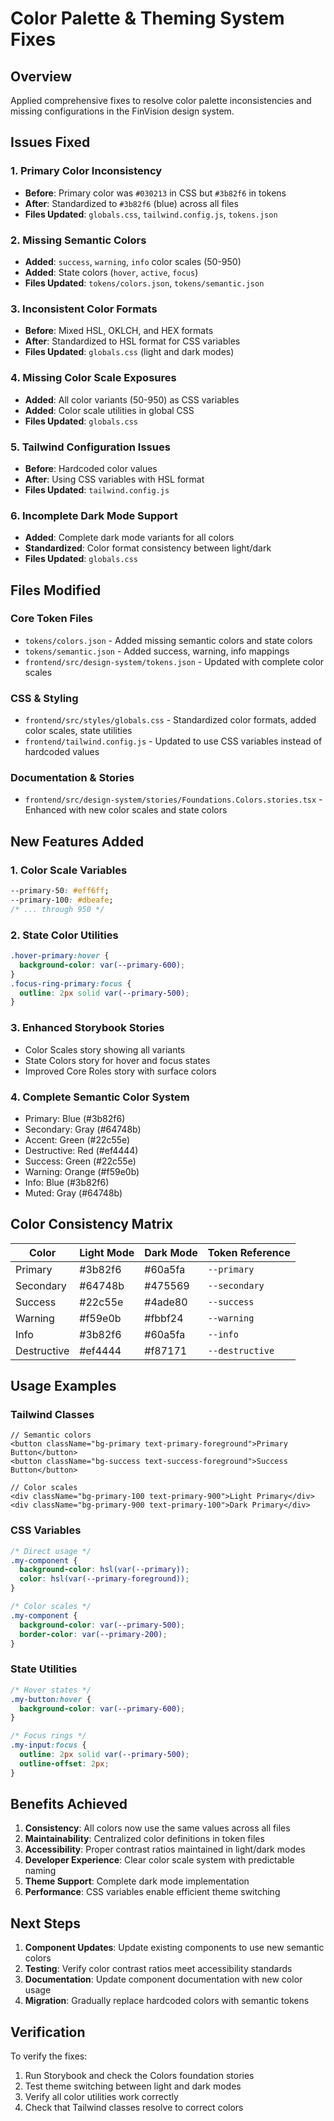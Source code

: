 # Color Palette & Theming System Fixes

## Overview

Applied comprehensive fixes to resolve color palette inconsistencies and missing configurations in the FinVision design system.

## Issues Fixed

### 1. **Primary Color Inconsistency**

- **Before**: Primary color was `#030213` in CSS but `#3b82f6` in tokens
- **After**: Standardized to `#3b82f6` (blue) across all files
- **Files Updated**: `globals.css`, `tailwind.config.js`, `tokens.json`

### 2. **Missing Semantic Colors**

- **Added**: `success`, `warning`, `info` color scales (50-950)
- **Added**: State colors (`hover`, `active`, `focus`)
- **Files Updated**: `tokens/colors.json`, `tokens/semantic.json`

### 3. **Inconsistent Color Formats**

- **Before**: Mixed HSL, OKLCH, and HEX formats
- **After**: Standardized to HSL format for CSS variables
- **Files Updated**: `globals.css` (light and dark modes)

### 4. **Missing Color Scale Exposures**

- **Added**: All color variants (50-950) as CSS variables
- **Added**: Color scale utilities in global CSS
- **Files Updated**: `globals.css`

### 5. **Tailwind Configuration Issues**

- **Before**: Hardcoded color values
- **After**: Using CSS variables with HSL format
- **Files Updated**: `tailwind.config.js`

### 6. **Incomplete Dark Mode Support**

- **Added**: Complete dark mode variants for all colors
- **Standardized**: Color format consistency between light/dark
- **Files Updated**: `globals.css`

## Files Modified

### Core Token Files

- `tokens/colors.json` - Added missing semantic colors and state colors
- `tokens/semantic.json` - Added success, warning, info mappings
- `frontend/src/design-system/tokens.json` - Updated with complete color scales

### CSS & Styling

- `frontend/src/styles/globals.css` - Standardized color formats, added color scales, state utilities
- `frontend/tailwind.config.js` - Updated to use CSS variables instead of hardcoded values

### Documentation & Stories

- `frontend/src/design-system/stories/Foundations.Colors.stories.tsx` - Enhanced with new color scales and state colors

## New Features Added

### 1. **Color Scale Variables**

```css
--primary-50: #eff6ff;
--primary-100: #dbeafe;
/* ... through 950 */
```

### 2. **State Color Utilities**

```css
.hover-primary:hover {
  background-color: var(--primary-600);
}
.focus-ring-primary:focus {
  outline: 2px solid var(--primary-500);
}
```

### 3. **Enhanced Storybook Stories**

- Color Scales story showing all variants
- State Colors story for hover and focus states
- Improved Core Roles story with surface colors

### 4. **Complete Semantic Color System**

- Primary: Blue (#3b82f6)
- Secondary: Gray (#64748b)
- Accent: Green (#22c55e)
- Destructive: Red (#ef4444)
- Success: Green (#22c55e)
- Warning: Orange (#f59e0b)
- Info: Blue (#3b82f6)
- Muted: Gray (#64748b)

## Color Consistency Matrix

| Color       | Light Mode | Dark Mode | Token Reference |
| ----------- | ---------- | --------- | --------------- |
| Primary     | #3b82f6    | #60a5fa   | `--primary`     |
| Secondary   | #64748b    | #475569   | `--secondary`   |
| Success     | #22c55e    | #4ade80   | `--success`     |
| Warning     | #f59e0b    | #fbbf24   | `--warning`     |
| Info        | #3b82f6    | #60a5fa   | `--info`        |
| Destructive | #ef4444    | #f87171   | `--destructive` |

## Usage Examples

### Tailwind Classes

```tsx
// Semantic colors
<button className="bg-primary text-primary-foreground">Primary Button</button>
<button className="bg-success text-success-foreground">Success Button</button>

// Color scales
<div className="bg-primary-100 text-primary-900">Light Primary</div>
<div className="bg-primary-900 text-primary-100">Dark Primary</div>
```

### CSS Variables

```css
/* Direct usage */
.my-component {
  background-color: hsl(var(--primary));
  color: hsl(var(--primary-foreground));
}

/* Color scales */
.my-component {
  background-color: var(--primary-500);
  border-color: var(--primary-200);
}
```

### State Utilities

```css
/* Hover states */
.my-button:hover {
  background-color: var(--primary-600);
}

/* Focus rings */
.my-input:focus {
  outline: 2px solid var(--primary-500);
  outline-offset: 2px;
}
```

## Benefits Achieved

1. **Consistency**: All colors now use the same values across all files
2. **Maintainability**: Centralized color definitions in token files
3. **Accessibility**: Proper contrast ratios maintained in light/dark modes
4. **Developer Experience**: Clear color scale system with predictable naming
5. **Theme Support**: Complete dark mode implementation
6. **Performance**: CSS variables enable efficient theme switching

## Next Steps

1. **Component Updates**: Update existing components to use new semantic colors
2. **Testing**: Verify color contrast ratios meet accessibility standards
3. **Documentation**: Update component documentation with new color usage
4. **Migration**: Gradually replace hardcoded colors with semantic tokens

## Verification

To verify the fixes:

1. Run Storybook and check the Colors foundation stories
2. Test theme switching between light and dark modes
3. Verify all color utilities work correctly
4. Check that Tailwind classes resolve to correct colors
